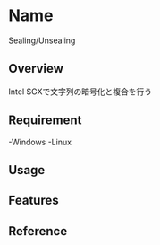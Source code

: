 # Name
Sealing/Unsealing

## Overview
Intel SGXで文字列の暗号化と複合を行う

## Requirement
-Windows
-Linux

## Usage

## Features

## Reference
